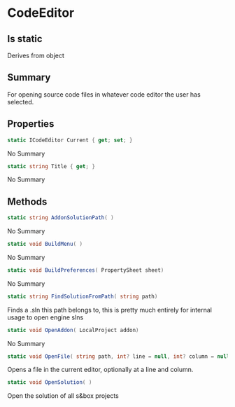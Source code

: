 # CodeEditor

## Is static
Derives from object

## Summary

For opening source code files in whatever code editor the user has selected.
## Properties

```c#
static ICodeEditor Current { get; set; } 
```
No Summary
```c#
static string Title { get; } 
```
No Summary
## Methods

```c#
static string AddonSolutionPath( ) 
```
No Summary
```c#
static void BuildMenu( ) 
```
No Summary
```c#
static void BuildPreferences( PropertySheet sheet) 
```
No Summary
```c#
static string FindSolutionFromPath( string path) 
```
Finds a .sln this path belongs to, this is pretty much entirely for internal usage to open engine slns
```c#
static void OpenAddon( LocalProject addon) 
```
No Summary
```c#
static void OpenFile( string path, int? line = null, int? column = null) 
```
Opens a file in the current editor, optionally at a line and column.
```c#
static void OpenSolution( ) 
```
Open the solution of all s&box projects
